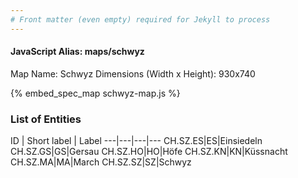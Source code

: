 ```yaml
---
# Front matter (even empty) required for Jekyll to process
---
```


#### JavaScript Alias: maps/schwyz

Map Name: Schwyz
Dimensions (Width x Height): 930x740



{% embed_spec_map schwyz-map.js %}

### List of Entities

ID | Short label | Label
---|---|---|---
CH.SZ.ES|ES|Einsiedeln
CH.SZ.GS|GS|Gersau
CH.SZ.HO|HO|Höfe
CH.SZ.KN|KN|Küssnacht
CH.SZ.MA|MA|March
CH.SZ.SZ|SZ|Schwyz

